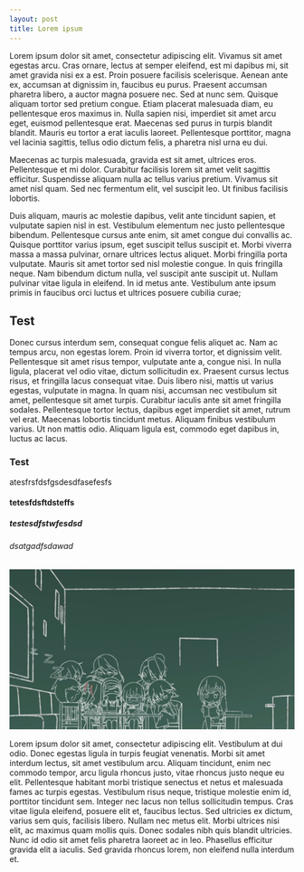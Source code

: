 ```yaml
---
layout: post
title: Lorem ipsum
---
```


Lorem ipsum dolor sit amet, consectetur adipiscing elit. Vivamus sit amet egestas arcu. Cras ornare, lectus at semper eleifend, est mi dapibus mi, sit amet gravida nisi ex a est. Proin posuere facilisis scelerisque. Aenean ante ex, accumsan at dignissim in, faucibus eu purus. Praesent accumsan pharetra libero, a auctor magna posuere nec. Sed at nunc sem. Quisque aliquam tortor sed pretium congue. Etiam placerat malesuada diam, eu pellentesque eros maximus in. Nulla sapien nisi, imperdiet sit amet arcu eget, euismod pellentesque erat. Maecenas sed purus in turpis blandit blandit. Mauris eu tortor a erat iaculis laoreet. Pellentesque porttitor, magna vel lacinia sagittis, tellus odio dictum felis, a pharetra nisl urna eu dui.

Maecenas ac turpis malesuada, gravida est sit amet, ultrices eros. Pellentesque et mi dolor. Curabitur facilisis lorem sit amet velit sagittis efficitur. Suspendisse aliquam nulla ac tellus varius pretium. Vivamus sit amet nisl quam. Sed nec fermentum elit, vel suscipit leo. Ut finibus facilisis lobortis.

Duis aliquam, mauris ac molestie dapibus, velit ante tincidunt sapien, et vulputate sapien nisl in est. Vestibulum elementum nec justo pellentesque bibendum. Pellentesque cursus ante enim, sit amet congue dui convallis ac. Quisque porttitor varius ipsum, eget suscipit tellus suscipit et. Morbi viverra massa a massa pulvinar, ornare ultrices lectus aliquet. Morbi fringilla porta vulputate. Mauris sit amet tortor sed nisl molestie congue. In quis fringilla neque. Nam bibendum dictum nulla, vel suscipit ante suscipit ut. Nullam pulvinar vitae ligula in eleifend. In id metus ante. Vestibulum ante ipsum primis in faucibus orci luctus et ultrices posuere cubilia curae;

## Test

Donec cursus interdum sem, consequat congue felis aliquet ac. Nam ac tempus arcu, non egestas lorem. Proin id viverra tortor, et dignissim velit. Pellentesque sit amet risus tempor, vulputate ante a, congue nisi. In nulla ligula, placerat vel odio vitae, dictum sollicitudin ex. Praesent cursus lectus risus, et fringilla lacus consequat vitae. Duis libero nisi, mattis ut varius egestas, vulputate in magna. In quam nisi, accumsan nec vestibulum sit amet, pellentesque sit amet turpis. Curabitur iaculis ante sit amet fringilla sodales. Pellentesque tortor lectus, dapibus eget imperdiet sit amet, rutrum vel erat. Maecenas lobortis tincidunt metus. Aliquam finibus vestibulum varius. Ut non mattis odio. Aliquam ligula est, commodo eget dapibus in, luctus ac lacus.

### Test

atesfrsfdsfgsdesdfasefesfs

#### tetesfdsftdsteffs


##### testesdfstwfesdsd

###### dsatgadfsdawad

![bokuben bg](https://raw.githubusercontent.com/JenBlonko/JenBlonko.github.io/main/Images/bg.jpg)

Lorem ipsum dolor sit amet, consectetur adipiscing elit. Vestibulum at dui odio. Donec egestas ligula in turpis feugiat venenatis. Morbi sit amet interdum lectus, sit amet vestibulum arcu. Aliquam tincidunt, enim nec commodo tempor, arcu ligula rhoncus justo, vitae rhoncus justo neque eu elit. Pellentesque habitant morbi tristique senectus et netus et malesuada fames ac turpis egestas. Vestibulum risus neque, tristique molestie enim id, porttitor tincidunt sem. Integer nec lacus non tellus sollicitudin tempus. Cras vitae ligula eleifend, posuere elit et, faucibus lectus. Sed ultricies ex dictum, varius sem quis, facilisis libero. Nullam nec metus elit. Morbi ultrices nisi elit, ac maximus quam mollis quis. Donec sodales nibh quis blandit ultricies. Nunc id odio sit amet felis pharetra laoreet ac in leo. Phasellus efficitur gravida elit a iaculis. Sed gravida rhoncus lorem, non eleifend nulla interdum et.
